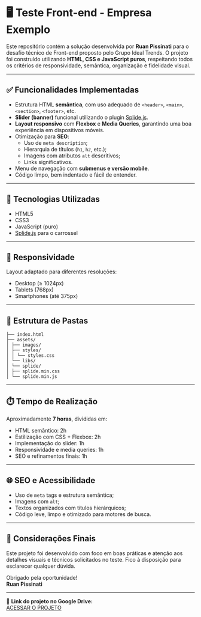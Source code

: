 # 🖥️ Teste Front-end - Empresa Exemplo

Este repositório contém a solução desenvolvida por **Ruan Pissinati** para o desafio técnico de Front-end proposto pelo Grupo Ideal Trends. O projeto foi construído utilizando **HTML, CSS e JavaScript puros**, respeitando todos os critérios de responsividade, semântica, organização e fidelidade visual.

---

## ✅ Funcionalidades Implementadas

- Estrutura HTML **semântica**, com uso adequado de `<header>`, `<main>`, `<section>`, `<footer>`, etc.
- **Slider (banner)** funcional utilizando o plugin [Splide.js](https://splidejs.com/).
- **Layout responsivo** com **Flexbox** e **Media Queries**, garantindo uma boa experiência em dispositivos móveis.
- Otimização para **SEO**:
  - Uso de `meta description`;
  - Hierarquia de títulos (`h1`, `h2`, etc.);
  - Imagens com atributos `alt` descritivos;
  - Links significativos.
- Menu de navegação com **submenus e versão mobile**.
- Código limpo, bem indentado e fácil de entender.

---

## 🧪 Tecnologias Utilizadas

- HTML5
- CSS3
- JavaScript (puro)
- [Splide.js](https://splidejs.com/) para o carrossel

---

## 📱 Responsividade

Layout adaptado para diferentes resoluções:
- Desktop (≥ 1024px)
- Tablets (768px)
- Smartphones (até 375px)

---

## 📁 Estrutura de Pastas

```
├── index.html
├── assets/
│ ├── images/
│ ├── styles/
│ │ └── styles.css
│ └── libs/
│ └── splide/
│ ├── splide.min.css
│ └── splide.min.js
```
---

## ⏱️ Tempo de Realização

Aproximadamente **7 horas**, divididas em:

- HTML semântico: 2h  
- Estilização com CSS + Flexbox: 2h  
- Implementação do slider: 1h  
- Responsividade e media queries: 1h  
- SEO e refinamentos finais: 1h

---

## 🌐 SEO e Acessibilidade

- Uso de `meta` tags e estrutura semântica;
- Imagens com `alt`;
- Textos organizados com títulos hierárquicos;
- Código leve, limpo e otimizado para motores de busca.

---

## 📝 Considerações Finais

Este projeto foi desenvolvido com foco em boas práticas e atenção aos detalhes visuais e técnicos solicitados no teste. Fico à disposição para esclarecer qualquer dúvida.

Obrigado pela oportunidade!  
**Ruan Pissinati**

---

📂 **Link do projeto no Google Drive:**  
[ACESSAR O PROJETO](https://drive.google.com/...) <!-- Substitua pelo seu link -->
